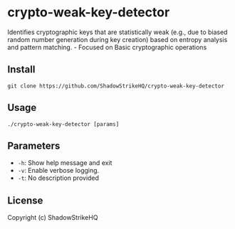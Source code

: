 # crypto-weak-key-detector
Identifies cryptographic keys that are statistically weak (e.g., due to biased random number generation during key creation) based on entropy analysis and pattern matching. - Focused on Basic cryptographic operations

## Install
`git clone https://github.com/ShadowStrikeHQ/crypto-weak-key-detector`

## Usage
`./crypto-weak-key-detector [params]`

## Parameters
- `-h`: Show help message and exit
- `-v`: Enable verbose logging.
- `-t`: No description provided

## License
Copyright (c) ShadowStrikeHQ

